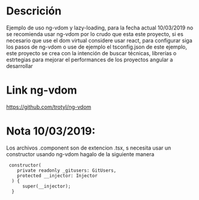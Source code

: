 # Descrición 

Ejemplo de uso ng-vdom y lazy-loading, para la fecha actual 10/03/2019 no se recomienda usar ng-vdom por lo crudo que esta este proyecto, si es necesario que use el dom virtual considere usar react, para configurar siga los pasos de ng-vdom o use de ejemplo el tsconfig.json de este ejemplo, este proyecto se crea con la intención de buscar técnicas, librerías o estrtegias para mejorar el performances de los proyectos angular a desarrollar

# Link ng-vdom

https://github.com/trotyl/ng-vdom

# Nota 10/03/2019:

Los archivos .component son de extencion .tsx, s necesita usar un constructor usando ng-vdom hagalo de la siguiente manera 

```
 constructor(
    private readonly _gitusers: GitUsers,
    protected __injector: Injector
  ) { 
      super(__injector);
  }
```
